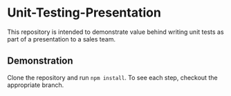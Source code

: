 # Unit-Testing-Presentation

This repository is intended to demonstrate value behind writing unit tests as part of a presentation to a sales team.

## Demonstration

Clone the repository and run `npm install`. To see each step, checkout the appropriate branch.


